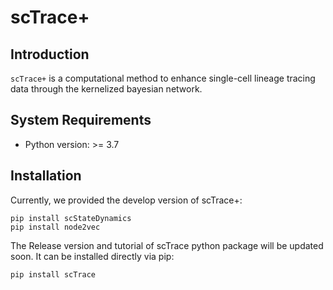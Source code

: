 # scTrace+

## Introduction
`scTrace+` is a computational method to enhance single-cell lineage tracing data through the kernelized bayesian network.

## System Requirements
- Python version: >= 3.7

## Installation

Currently, we provided the develop version of scTrace+:
```
pip install scStateDynamics
pip install node2vec
```

The Release version and tutorial of scTrace python package will be updated soon. It can be installed directly via pip:
```
pip install scTrace
```
